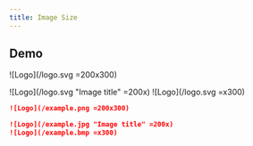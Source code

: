 ```yaml
---
title: Image Size
---
```


## Demo

![Logo](/logo.svg =200x300)

![Logo](/logo.svg "Image title" =200x)
![Logo](/logo.svg =x300)

```md
![Logo](/example.png =200x300)

![Logo](/example.jpg "Image title" =200x)
![Logo](/example.bmp =x300)
```
